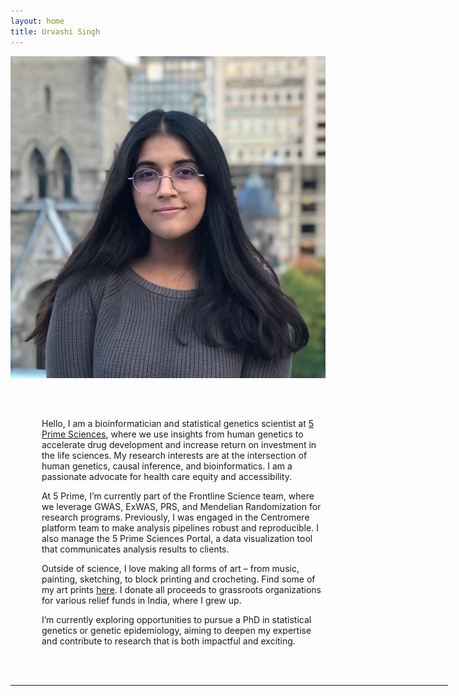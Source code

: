 ```yaml
---
layout: home
title: Urvashi Singh
---
```

<div class="container px-5">
    <div class="row">
        <div class="col-md-4" style="padding-bottom: 30px">
            <img src="/images/Headshot_Urvashi_S.jpg" class="img-fluid rounded-circle">
        </div>
        <br>
        <div class="col-md-8">
            <p style="padding-left: 50px">Hello, I am a bioinformatician and statistical genetics scientist at <a class="a-link" href="https://5primesciences.com/" target="_blank">5 Prime Sciences</a>, where we use insights from human genetics to accelerate drug development and increase return on investment in the life sciences. My research interests are at the intersection of human genetics, causal inference, and bioinformatics. I am a passionate advocate for health care equity and accessibility.</p>
            <p style="padding-left: 50px">At 5 Prime, I’m currently part of the Frontline Science team, where we leverage GWAS, ExWAS, PRS, and Mendelian Randomization for research programs. Previously, I was engaged in the Centromere platform team to make analysis pipelines robust and reproducible. I also manage the 5 Prime Sciences Portal, a data visualization tool that communicates analysis results to clients.</p> 
            <p style="padding-left: 50px">Outside of science, I love making all forms of art – from music, painting, sketching, to block printing and crocheting. Find some of my art prints <a class="a-link" href="https://www.whatapaagal.com/" target="_blank">here</a>. I donate all proceeds to grassroots organizations for various relief funds in India, where I grew up.</p>
            <p style="padding-left: 50px">I’m currently exploring opportunities to pursue a PhD in statistical genetics or genetic epidemiology, aiming to deepen my expertise and contribute to research that is both impactful and exciting.
            </p>
        </div>
    </div>
</div>


<br><br>
<hr width="700px;" style="height:1px" color="#f7c854">
<!--<div class="container pt-4" style="background-color: #f7c854">-->
<!-- <div class="container px-5">
    <h5 class="page-heading">Latest</h5>
    <ul>
    <li class="text-left"> Paper under review in the <i>Journal of Clinical Tuberculosis and Other Mycobacterial Diseases</i> in 2022 </li>
    <li class="text-left"> Paper submitted to <i> Stem Cell Translational Medicine </i> in 2022 </li>  
    <li class="text-left"> Poster presented at the Till & McCulloch Meetings 2021 with TMM2021 Special Award </li>
    <li class="text-left">Advocacy article on <a class="a-link" href="https://www.thelancet.com/journals/lancet/article/PIIS0140-6736(20)32627-1/fulltext">equity, diversity, and inclusion</a> in <i>The Lancet</i> 2021</li>
    <li class="text-left"><a class="a-link" href="https://www.spotlightnsp.co.za/2021/10/21/opinion-quality-tuberculosis-care-starts-with-people/">Advocacy op-ed</a> on quality of TB care in Spotlight 2021</li>
    </ul>
    <br>
</div> -->

<br><br>